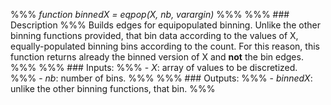 %%% *function binnedX = eqpop(X, nb, varargin)*
%%%
%%% ### Description
%%% Builds edges for equipopulated binning. Unlike the other binning functions provided, that bin data according to the values of X, equally-populated binning bins according to the count. For this reason, this function returns already the binned version of X and **not** the bin edges.
%%%
%%% ### Inputs:
%%% - *X*: array of values to be discretized.
%%% - *nb*: number of bins.
%%%
%%% ### Outputs:
%%% - *binnedX*: unlike the other binning functions, that bin.
%%%
